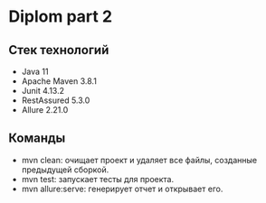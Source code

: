 # Diplom part 2

## Стек технологий

- Java 11
- Apache Maven 3.8.1
- Junit 4.13.2
- RestAssured 5.3.0
- Allure 2.21.0

##   Команды

- mvn clean: очищает проект и удаляет все файлы, созданные предыдущей сборкой.
- mvn test: запускает тесты для проекта.
- mvn allure:serve: генерирует отчет и открывает его.